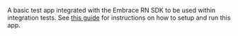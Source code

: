 A basic test app integrated with the Embrace RN SDK to be used within integration tests.
See [this guide](../integration-tests/README.md) for instructions on how to setup and run this app.